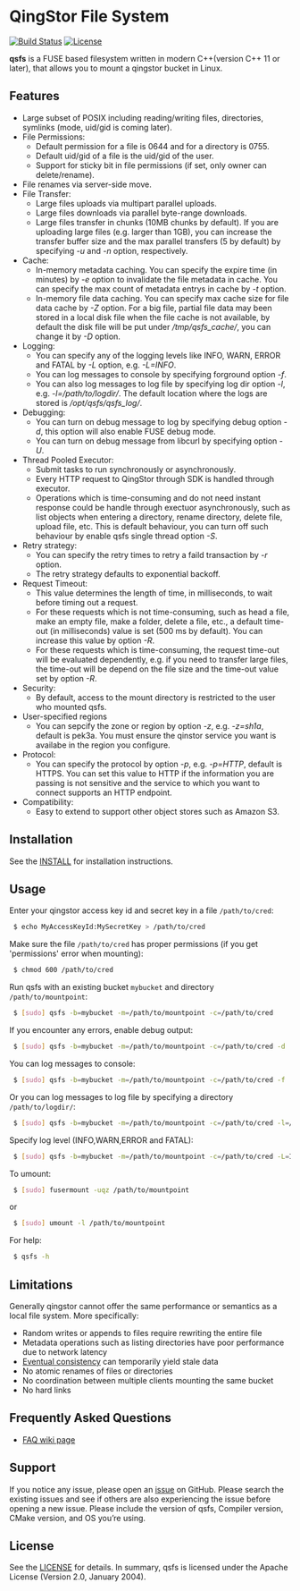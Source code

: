 # QingStor File System

[![Build Status](https://travis-ci.org/jimhuaang/qsfs.svg?branch=master)][build link]
[![License](http://img.shields.io/badge/license-apache%20v2-blue.svg)][license link]

**qsfs** is a FUSE based filesystem written in modern C++(version C++ 11 or later), that allows you to mount a qingstor bucket in Linux.


## Features

- Large subset of POSIX including reading/writing files, directories, symlinks 
  (mode, uid/gid is coming later).
- File Permissions:
  - Default permission for a file is 0644 and for a directory is 0755.
  - Default uid/gid of a file is the uid/gid of the user.
  - Support for sticky bit in file permissions (if set, only owner can delete/rename).
- File renames via server-side move.
- File Transfer:
  - Large files uploads via multipart parallel uploads.
  - Large files downloads via parallel byte-range downloads.
  - Large files transfer in chunks (10MB chunks by default). If you are uploading large
  files (e.g. larger than 1GB), you can increase the transfer buffer size and the max
  parallel transfers (5 by default) by specifying *-u* and *-n* option, respectively.
- Cache:
  - In-memory metadata caching. You can specify the expire time (in minutes) by *-e*
  option to invalidate the file metadata in cache. You can specify the max count
  of metadata entrys in cache by *-t* option.
  - In-memory file data caching. You can specify max cache size for file data cache by
  *-Z* option. For a big file, partial file data may been stored in a local disk file
  when the file cache is not available, by default the disk file will be put under
  */tmp/qsfs_cache/*, you can change it by *-D* option.
- Logging:
  - You can specify any of the logging levels like INFO, WARN, ERROR and FATAL by *-L*
  option, e.g. *-L=INFO*.
  - You can log messages to console by specifying forground option *-f*.
  - You can also log messages to log file by specifying log dir option *-l*, e.g.
  *-l=/path/to/logdir/*. The default location where the logs are stored is */opt/qsfs/qsfs_log/*.
- Debugging:
  - You can turn on debug message to log by specifying debug option *-d*, this option
  will also enable FUSE debug mode.
  - You can turn on debug message from libcurl by specifying option *-U*.
- Thread Pooled Executor:
  - Submit tasks to run synchronously or asynchronously.
  - Every HTTP request to QingStor through SDK is handled through executor.
  - Operations which is time-consuming and do not need instant response could be handle
  through exectuor asynchronously, such as list objects when entering a directory, rename
  directory, delete file, upload file, etc. This is default behaviour, you can turn off
  such behaviour by enable qsfs single thread option *-S*.
- Retry strategy:
  - You can specify the retry times to retry a faild transaction by *-r* option.
  - The retry strategy defaults to exponential backoff.
- Request Timeout:
  - This value determines the length of time, in milliseconds, to wait before timing out
  a request.
  - For these requests which is not time-consuming, such as head a file, make an empty
  file, make a folder, delete a file, etc., a default time-out (in milliseconds) value is
  set (500 ms by default). You can increase this value by option *-R*.
  - For these requests which is time-consuming, the request time-out will be evaluated
  dependently, e.g. if you need to transfer large files, the time-out will be depend on the file size and the time-out value set by option *-R*.
- Security:
  - By default, access to the mount directory is restricted to the user who mounted qsfs.
- User-specified regions
  - You can sepcify the zone or region by option *-z*, e.g. *-z=sh1a*, default is pek3a.
  You must ensure the qinstor service you want is availabe in the region you configure.
- Protocol:
  - You can specify the protocol by option *-p*, e.g. *-p=HTTP*, default is HTTPS. You can
  set this value to HTTP if the information you are passing is not sensitive and the service
  to which you want to connect supports an HTTP endpoint.
- Compatibility:
  - Easy to extend to support other object stores such as Amazon S3.


## Installation

See the [INSTALL][install link] for installation instructions.


## Usage

Enter your qingstor access key id and secret key in a file `/path/to/cred`:
```sh
 $ echo MyAccessKeyId:MySecretKey > /path/to/cred
```

Make sure the file `/path/to/cred` has proper permissions (if you get 'permissions' error when mounting):
```sh
 $ chmod 600 /path/to/cred
```

Run qsfs with an existing bucket `mybucket` and directory `/path/to/mountpoint`:
```sh
 $ [sudo] qsfs -b=mybucket -m=/path/to/mountpoint -c=/path/to/cred
```

If you encounter any errors, enable debug output:
```sh
 $ [sudo] qsfs -b=mybucket -m=/path/to/mountpoint -c=/path/to/cred -d
```

You can log messages to console:
```sh
 $ [sudo] qsfs -b=mybucket -m=/path/to/mountpoint -c=/path/to/cred -f
```

Or you can log messages to log file by specifying a directory `/path/to/logdir/`:
```sh
 $ [sudo] qsfs -b=mybucket -m=/path/to/mountpoint -c=/path/to/cred -l=/path/to/logdir/
```

Specify log level (INFO,WARN,ERROR and FATAL):
```sh
 $ [sudo] qsfs -b=mybucket -m=/path/to/mountpoint -c=/path/to/cred -L=INFO -d
```

To umount:
```sh
 $ [sudo] fusermount -uqz /path/to/mountpoint
```
  or
```sh
 $ [sudo] umount -l /path/to/mountpoint
```

For help:
```sh
 $ qsfs -h
```

## Limitations

Generally qingstor cannot offer the same performance or semantics as a local file system.  More specifically:
- Random writes or appends to files require rewriting the entire file
- Metadata operations such as listing directories have poor performance due to network latency
- [Eventual consistency][eventual consistency wiki] can temporarily yield stale data
- No atomic renames of files or directories
- No coordination between multiple clients mounting the same bucket
- No hard links


## Frequently Asked Questions

- [FAQ wiki page][faq wiki link]


## Support

If you notice any issue, please open an [issue][issue link] on GitHub. Please search the existing issues and see if others are also experiencing the issue before opening a new issue. Please include the version of qsfs, Compiler version, CMake version, and OS you’re using.


## License

See the [LICENSE][license link] for details. In summary, qsfs is licensed under the Apache License (Version 2.0, January 2004).


[build link]: https://travis-ci.org/jimhuaang/qsfs
[eventual consistency wiki]: https://en.wikipedia.org/wiki/Eventual_consistency
[faq wiki link]: https://github.com/jimhuaang/qsfs/wiki/FAQ
[install link]: https://github.com/jimhuaang/qsfs/blob/master/INSTALL.md
[issue link]: https://github.com/jimhuaang/qsfs/issues
[license link]: https://github.com/jimhuaang/qsfs/blob/master/COPYING